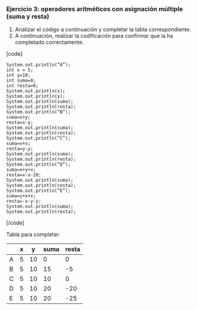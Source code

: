 ### Ejercicio 3: operadores aritméticos con asignación múltiple (suma y resta)

1. Analizar el código a continuación y completar la
   tabla correspondiente.
2. A continuación, realizar la codificación para
   confirmar que la ha completado correctamente.

[code]

    System.out.println(“A”);
    int x = 5;
    int y=10;
    int suma=0;
    int resta=0;
    System.out.println(x);
    System.out.println(y);
    System.out.println(suma);
    System.out.println(resta);
    System.out.println(“B”);
    suma=x+y;
    resta=x-y;
    System.out.println(suma);
    System.out.println(resta);
    System.out.println(“C”);
    suma=x+x;
    resta=y-y;
    System.out.println(suma);
    System.out.println(resta);
    System.out.println(“D”);
    suma=x+y+x;
    resta=x-x-20;
    System.out.println(suma);
    System.out.println(resta);
    System.out.println(“E”);
    suma=y+x+x;
    resta=-x-y-y;
    System.out.println(suma);
    System.out.println(resta);

[/code]

Tabla para completar:

|     | x   | y   | suma | resta |
|-----|-----|-----|------|-------|
| A   | 5   | 10  | 0    | 0     |
| B   | 5   | 10  | 15   | -5    |
| C   | 5   | 10  | 10   | 0     |
| D   | 5   | 10  | 20   | -20   |
| E   | 5   | 10  | 20   | -25   |